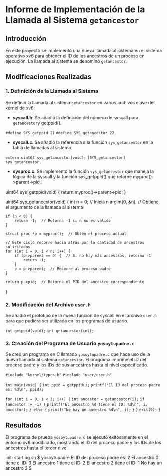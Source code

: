 # Informe de Implementación de la Llamada al Sistema `getancestor`

## Introducción

En este proyecto se implementó una nueva llamada al sistema en el sistema operativo xv6 para obtener el ID de los ancestros de un proceso en ejecución. La llamada al sistema se denominó `getancestor`.

## Modificaciones Realizadas

### 1. Definición de la Llamada al Sistema

Se definió la llamada al sistema `getancestor` en varios archivos clave del kernel de xv6:

- **syscall.h**: Se añadió la definición del número de syscall para `getancestor`y getppid().

`#define SYS_getppid 21`
`#define SYS_getancestor 22`

- **syscall.c**: Se añadió la referencia a la función `sys_getancestor` en la tabla de llamadas al sistema.

`extern uint64 sys_getancestor(void);`
`[SYS_getancestor] sys_getancestor,`

- **sysproc.c**: Se implementó la función `sys_getancestor` que maneja la lógica de la syscall y la función sys_getppid() que retorne myproc()->parent->pid..

uint64
sys_getppid(void)
{
  return myproc()->parent->pid;
}

uint64
sys_getancestor(void)
{
    int n = 0;  // Inicia  n
    argint(0, &n); // Obtiene el argumento de la llamada al sistema

    if (n < 0) {
        return -1;  // Retorna -1 si n no es valido
    }

    struct proc *p = myproc();  // Obtén el proceso actual

    // Este ciclo recorre hacia atrás por la cantidad de ancestros solicitados
    for (int i = 0; i < n; i++) {
        if (p->parent == 0) {  // Si no hay más ancestros, retorna -1
            return -1;
        }
        p = p->parent;  // Recorre al proceso padre
    }

    return p->pid;  // Retorna el PID del ancestro correspondiente
}

### 2. Modificación del Archivo `user.h`

Se añadió el prototipo de la nueva función de syscall en el archivo `user.h` para que pudiera ser utilizada en los programas de usuario.

`int getppid(void);`
`int getancestor(int);`

### 3. Creación del Programa de Usuario `yosoytupadre.c`

Se creó un programa en C llamado `yosoytupadre.c` que hace uso de la nueva llamada al sistema `getancestor`. El programa imprime el ID del proceso padre y los IDs de sus ancestros hasta el nivel especificado.

`#include "kernel/types.h"`
`#include "user/user.h"`

`int main(void) {`
`int ppid = getppid();`
`printf("El ID del proceso padre es: %d\n", ppid);`

`for (int i = 0; i < 3; i++) {`
`int ancestor = getancestor(i);`
`if (ancestor != -1) {`
`printf("El ancestro %d tiene el ID: %d\n", i, ancestor);`
`} else {`
`printf("No hay un ancestro %d\n", i);`
`}`
`}`
`exit(0);`
`}`

## Resultados

El programa de prueba `yosoytupadre.c` se ejecutó exitosamente en el entorno xv6 modificado, mostrando el ID del proceso padre y los IDs de los ancestros hasta el tercer nivel.

init: starting sh
$ yosoytupadre
El ID del proceso padre es: 2
El ancestro 0 tiene el ID: 3
El ancestro 1 tiene el ID: 2
El ancestro 2 tiene el ID: 1
No hay un ancestro 3
$ 